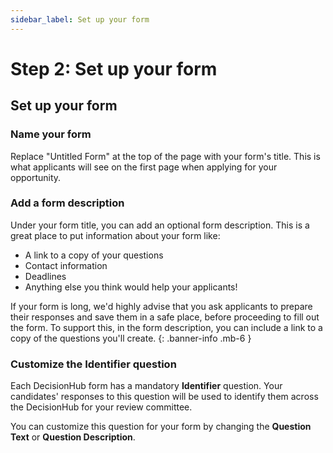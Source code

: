 ```yaml
---
sidebar_label: Set up your form
---
```


# Step 2: Set up your form

## Set up your form

### Name your form

Replace "Untitled Form" at the top of the page with your form's title. This is what applicants will see on the first page when applying for your opportunity.

### Add a form description

Under your form title, you can add an optional form description. This is a great place to put information about your form like:

- A link to a copy of your questions
- Contact information
- Deadlines
- Anything else you think would help your applicants!

If your form is long, we'd highly advise that you ask applicants to prepare their responses and save them in a safe place, before proceeding to fill out the form. To support this, in the form description, you can include a link to a copy of the questions you'll create.
{: .banner-info .mb-6 }

### Customize the Identifier question

Each DecisionHub form has a mandatory **Identifier** question. Your candidates' responses to this question will be used to identify them across the DecisionHub for your review committee.

You can customize this question for your form by changing the **Question Text** or **Question Description**.
